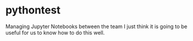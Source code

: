 # pythontest
Managing Jupyter Notebooks between the team
I just think it is going to be useful for us to know how to do this well.
